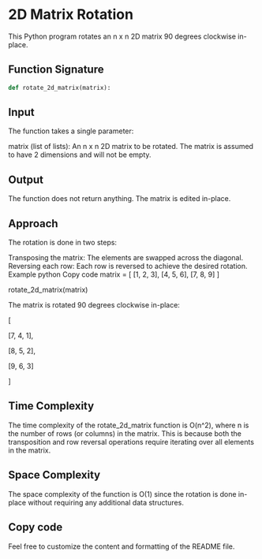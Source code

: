# 2D Matrix Rotation

This Python program rotates an n x n 2D matrix 90 degrees clockwise in-place.

## Function Signature

```python
def rotate_2d_matrix(matrix):
```

## Input

The function takes a single parameter:

matrix (list of lists): An n x n 2D matrix to be rotated. The matrix is assumed to have 2 dimensions and will not be empty.

## Output

The function does not return anything. The matrix is edited in-place.

## Approach

The rotation is done in two steps:

Transposing the matrix: The elements are swapped across the diagonal.
Reversing each row: Each row is reversed to achieve the desired rotation.
Example
python
Copy code
matrix = [
[1, 2, 3],
[4, 5, 6],
[7, 8, 9]
]

rotate_2d_matrix(matrix)

 The matrix is rotated 90 degrees clockwise in-place:

 [

 [7, 4, 1],

 [8, 5, 2],

 [9, 6, 3]

 ]

## Time Complexity

The time complexity of the rotate_2d_matrix function is O(n^2), where n is the number of rows (or columns) in the matrix. This is because both the transposition and row reversal operations require iterating over all elements in the matrix.

## Space Complexity

The space complexity of the function is O(1) since the rotation is done in-place without requiring any additional data structures.

## Copy code

Feel free to customize the content and formatting of the README file.
